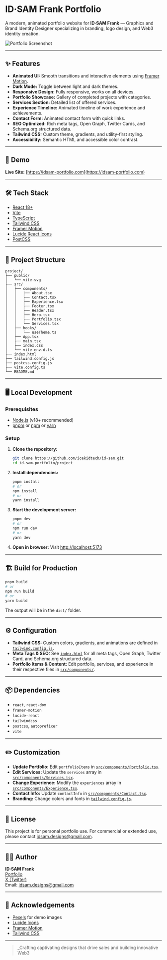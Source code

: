 # ID·SAM Frank Portfolio

A modern, animated portfolio website for **ID·SAM Frank** — Graphics and Brand Identity Designer specializing in branding, logo design, and Web3 identity creation.

![Portfolio Screenshot](https://images.pexels.com/photos/196644/pexels-photo-196644.jpeg?auto=compress&cs=tinysrgb&w=1200)

---

## ✨ Features

- **Animated UI:** Smooth transitions and interactive elements using [Framer Motion](https://www.framer.com/motion/).
- **Dark Mode:** Toggle between light and dark themes.
- **Responsive Design:** Fully responsive, works on all devices.
- **Portfolio Showcase:** Gallery of completed projects with categories.
- **Services Section:** Detailed list of offered services.
- **Experience Timeline:** Animated timeline of work experience and achievements.
- **Contact Form:** Animated contact form with quick links.
- **SEO Optimized:** Rich meta tags, Open Graph, Twitter Cards, and Schema.org structured data.
- **Tailwind CSS:** Custom theme, gradients, and utility-first styling.
- **Accessibility:** Semantic HTML and accessible color contrast.

---

## 🚀 Demo

**Live Site:** [https://idsam-portfolio.com](https://idsam-portfolio.com)

---

## 🛠️ Tech Stack

- [React 18+](https://react.dev/)
- [Vite](https://vitejs.dev/)
- [TypeScript](https://www.typescriptlang.org/)
- [Tailwind CSS](https://tailwindcss.com/)
- [Framer Motion](https://www.framer.com/motion/)
- [Lucide React Icons](https://lucide.dev/)
- [PostCSS](https://postcss.org/)

---

## 📁 Project Structure

```
project/
├── public/
│   └── vite.svg
├── src/
│   ├── components/
│   │   ├── About.tsx
│   │   ├── Contact.tsx
│   │   ├── Experience.tsx
│   │   ├── Footer.tsx
│   │   ├── Header.tsx
│   │   ├── Hero.tsx
│   │   ├── Portfolio.tsx
│   │   └── Services.tsx
│   ├── hooks/
│   │   └── useTheme.ts
│   ├── App.tsx
│   ├── main.tsx
│   ├── index.css
│   └── vite-env.d.ts
├── index.html
├── tailwind.config.js
├── postcss.config.js
├── vite.config.ts
└── README.md
```

---

## 🖥️ Local Development

### Prerequisites

- [Node.js](https://nodejs.org/) (v18+ recommended)
- [pnpm](https://pnpm.io/) or [npm](https://www.npmjs.com/) or [yarn](https://yarnpkg.com/)

### Setup

1. **Clone the repository:**
   ```sh
   git clone https://github.com/icekidtech/id-sam.git
   cd id-sam-portfolio/project
   ```

2. **Install dependencies:**
   ```sh
   pnpm install
   # or
   npm install
   # or
   yarn install
   ```

3. **Start the development server:**
   ```sh
   pnpm dev
   # or
   npm run dev
   # or
   yarn dev
   ```

4. **Open in browser:**
   Visit [http://localhost:5173](http://localhost:5173)

---

## 🏗️ Build for Production

```sh
pnpm build
# or
npm run build
# or
yarn build
```

The output will be in the `dist/` folder.

---

## ⚙️ Configuration

- **Tailwind CSS:** Custom colors, gradients, and animations are defined in [`tailwind.config.js`](tailwind.config.js).
- **Meta Tags & SEO:** See [`index.html`](index.html) for all meta tags, Open Graph, Twitter Card, and Schema.org structured data.
- **Portfolio Items & Content:** Edit portfolio, services, and experience in their respective files in [`src/components/`](src/components/).

---

## 📦 Dependencies

- `react`, `react-dom`
- `framer-motion`
- `lucide-react`
- `tailwindcss`
- `postcss`, `autoprefixer`
- `vite`

---

## ✏️ Customization

- **Update Portfolio:** Edit `portfolioItems` in [`src/components/Portfolio.tsx`](src/components/Portfolio.tsx).
- **Edit Services:** Update the `services` array in [`src/components/Services.tsx`](src/components/Services.tsx).
- **Change Experience:** Modify the `experiences` array in [`src/components/Experience.tsx`](src/components/Experience.tsx).
- **Contact Info:** Update `contactInfo` in [`src/components/Contact.tsx`](src/components/Contact.tsx).
- **Branding:** Change colors and fonts in [`tailwind.config.js`](tailwind.config.js).

---

## 📝 License

This project is for personal portfolio use. For commercial or extended use, please contact [idsam.designs@gmail.com](mailto:idsam.designs@gmail.com).

---

## 🙋‍♂️ Author

**ID·SAM Frank**  
[Portfolio](https://idsam-portfolio.com)  
[X (Twitter)](https://x.com/IDsam)  
Email: [idsam.designs@gmail.com](mailto:idsam.designs@gmail.com)

---

## 📣 Acknowledgements

- [Pexels](https://pexels.com) for demo images
- [Lucide Icons](https://lucide.dev/)
- [Framer Motion](https://www.framer.com/motion/)
- [Tailwind CSS](https://tailwindcss.com/)

---

> _Crafting captivating designs that drive sales and building innovative Web3